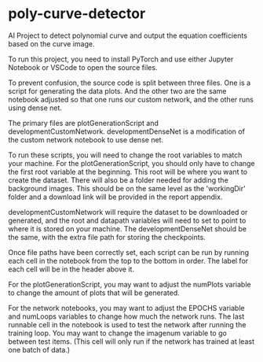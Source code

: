 # poly-curve-detector
AI Project to detect polynomial curve and output the equation coefficients based on the curve image.

To run this project, you need to install PyTorch and use either Jupyter Notebook or VSCode to open the source files.

To prevent confusion, the source code is split between three files. One is a script for generating the data plots. And the other two are the same notebook adjusted so that one runs our custom network, and the other runs using dense net.

The primary files are plotGenerationScript and developmentCustomNetwork. developmentDenseNet is a modification of the custom network notebook to use dense net.

To run these scripts, you will need to change the root variables to match your machine.
For the plotGenerationScript, you should only have to change the first root variable at the beginning. This root will be where you want to create the dataset. There will also be a folder needed for adding the background images. This should be on the same level as the 'workingDir' folder and a download link will be provided in the report appendix.

 developmentCustomNetwork will require the dataset to be downloaded or generated, and the root and datapath variables will need to set to point to where it is stored on your machine. The developmentDenseNet should be the same, with the extra file path for storing the checkpoints.

Once file paths have been correctly set, each script can be run by running each cell in the notebook from the top to the bottom in order. The label for each cell will be in the header above it.

For the plotGenerationScript, you may want to adjust the numPlots variable to change the amount of plots that will be generated.

For the network notebooks, you may want to adjust the EPOCHS variable and numLoops variables to change how much the network runs. The last runnable cell in the notebook is used to test the network after running the training loop. You may want to change the imagenum variable to go between test items. (This cell will only run if the network has trained at least one batch of data.)
